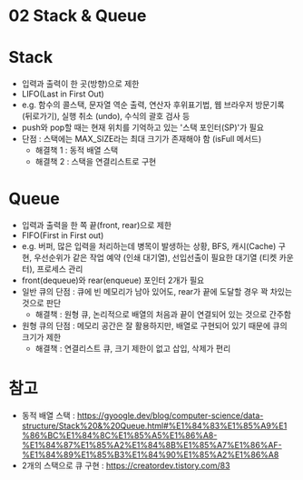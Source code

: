 # 02 Stack & Queue

# Stack

- 입력과 출력이 한 곳(방향)으로 제한
- LIFO(Last in First Out)
- e.g. 함수의 콜스택, 문자열 역순 출력, 연산자 후위표기법, 웹 브라우저 방문기록 (뒤로가기), 실행 취소 (undo),
  수식의 괄호 검사 등
- push와 pop할 때는 현재 위치를 기억하고 있는 '스택 포인터(SP)'가 필요
- 단점 : 스택에는 MAX_SIZE라는 최대 크기가 존재해야 함 (isFull 메서드)
  - 해결책 1 : 동적 배열 스택
  - 해결책 2 : 스택을 연결리스트로 구현 

# Queue

- 입력과 출력을 한 쪽 끝(front, rear)으로 제한
- FIFO(First in First out)
- e.g. 버퍼, 많은 입력을 처리하는데 병목이 발생하는 상황, BFS, 캐시(Cache) 구현, 우선순위가 같은 작업 예약 (인쇄 대기열), 선입선출이 필요한 대기열 (티켓 카운터), 프로세스 관리
- front(dequeue)와 rear(enqueue) 포인터 2개가 필요
- 일반 큐의 단점 : 큐에 빈 메모리가 남아 있어도, rear가 끝에 도달할 경우 꽉 차있는 것으로 판단
  - 해결책 : 원형 큐, 논리적으로 배열의 처음과 끝이 연결되어 있는 것으로 간주함
- 원형 큐의 단점 : 메모리 공간은 잘 활용하지만, 배열로 구현되어 있기 때문에 큐의 크기가 제한
  - 해결책 : 연결리스트 큐, 크기 제한이 없고 삽입, 삭제가 편리

# 참고

- 동적 배열 스택 : https://gyoogle.dev/blog/computer-science/data-structure/Stack%20&%20Queue.html#%E1%84%83%E1%85%A9%E1%86%BC%E1%84%8C%E1%85%A5%E1%86%A8-%E1%84%87%E1%85%A2%E1%84%8B%E1%85%A7%E1%86%AF-%E1%84%89%E1%85%B3%E1%84%90%E1%85%A2%E1%86%A8
- 2개의 스택으로 큐 구현 :  https://creatordev.tistory.com/83

 

